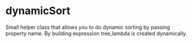 # dynamicSort

Small helper class that allows you to do dynamic sorting by passing property name.
By building expression tree,lambda is created dynamically.
